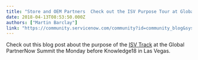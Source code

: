 ```yaml
---
title: "Store and OEM Partners  Check out the ISV Purpose Tour at Global PartnerNow Summit"
date: 2018-04-13T08:53:50.000Z
authors: ["Martin Barclay"]
link: "https://community.servicenow.com/community?id=community_blog&sys_id=6ae052b7db5dd3804fc2f4621f96190c"
---
```

<p>Check out this blog post about the purpose of the <a href="community?id&#61;community_blog&amp;sys_id&#61;c34b776fdbd91b4058dcf4621f961904" rel="nofollow">ISV Track</a> at the Global PartnerNow Summit the Monday before Knowledge18 in Las Vegas. </p>
<p> </p>
<p> </p>
